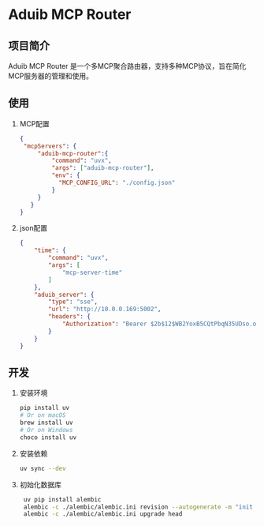 # Aduib MCP Router
## 项目简介

Aduib MCP Router 是一个多MCP聚合路由器，支持多种MCP协议，旨在简化MCP服务器的管理和使用。

## 使用
1. MCP配置
   ```json
   {
    "mcpServers": {
        "aduib-mcp-router":{
            "command": "uvx",
            "args": ["aduib-mcp-router"],
            "env": {
              "MCP_CONFIG_URL": "./config.json"
            }
        }
      }
   }
   ```
2. json配置
    ```json
    {
        "time": {
            "command": "uvx",
            "args": [
                "mcp-server-time"
            ]
        },
        "aduib_server": {
            "type": "sse",
            "url": "http://10.0.0.169:5002",
            "headers": {
                "Authorization": "Bearer $2b$12$WB2YoxB5CQtPbqN35UDso.of2n7BmDvvQpxmIUdKe2VHO.MAY1u26"
            }
        }
    }
   ```
## 开发
1. 安装环境
    ```bash
    pip install uv
    # Or on macOS
    brew install uv
    # Or on Windows
    choco install uv
    ```
2. 安装依赖
   ```bash
   uv sync --dev
    ```
  
3. 初始化数据库
   ```bash
    uv pip install alembic
    alembic -c ./alembic/alembic.ini revision --autogenerate -m "init table"
    alembic -c ./alembic/alembic.ini upgrade head
   ```
